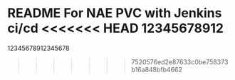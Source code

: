 README
For NAE PVC with Jenkins ci/cd
<<<<<<< HEAD
12345678912
=======
12345678912345678
>>>>>>> 7520576ed2e87633c0be758373b16a848bfb4662
